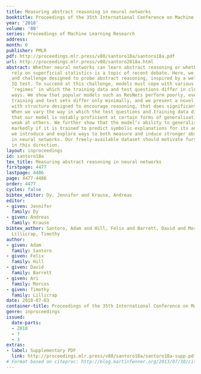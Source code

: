 ```yaml
---
title: Measuring abstract reasoning in neural networks
booktitle: Proceedings of the 35th International Conference on Machine Learning
year: '2018'
volume: '80'
series: Proceedings of Machine Learning Research
address: 
month: 0
publisher: PMLR
pdf: http://proceedings.mlr.press/v80/santoro18a/santoro18a.pdf
url: http://proceedings.mlr.press/v80/santoro2018a.html
abstract: Whether neural networks can learn abstract reasoning or whether they merely
  rely on superficial statistics is a topic of recent debate. Here, we propose a dataset
  and challenge designed to probe abstract reasoning, inspired by a well-known human
  IQ test. To succeed at this challenge, models must cope with various generalisation
  ’regimes’ in which the training data and test questions differ in clearly-defined
  ways. We show that popular models such as ResNets perform poorly, even when the
  training and test sets differ only minimally, and we present a novel architecture,
  with structure designed to encourage reasoning, that does significantly better.
  When we vary the way in which the test questions and training data differ, we find
  that our model is notably proficient at certain forms of generalisation, but notably
  weak at others. We further show that the model’s ability to generalise improves
  markedly if it is trained to predict symbolic explanations for its answers. Altogether,
  we introduce and explore ways to both measure and induce stronger abstract reasoning
  in neural networks. Our freely-available dataset should motivate further progress
  in this direction.
layout: inproceedings
id: santoro18a
tex_title: Measuring abstract reasoning in neural networks
firstpage: 4477
lastpage: 4486
page: 4477-4486
order: 4477
cycles: false
bibtex_editor: Dy, Jennifer and Krause, Andreas
editor:
- given: Jennifer
  family: Dy
- given: Andreas
  family: Krause
bibtex_author: Santoro, Adam and Hill, Felix and Barrett, David and Morcos, Ari and
  Lillicrap, Timothy
author:
- given: Adam
  family: Santoro
- given: Felix
  family: Hill
- given: David
  family: Barrett
- given: Ari
  family: Morcos
- given: Timothy
  family: Lillicrap
date: 2018-07-03
container-title: Proceedings of the 35th International Conference on Machine Learning
genre: inproceedings
issued:
  date-parts:
  - 2018
  - 7
  - 3
extras:
- label: Supplementary PDF
  link: http://proceedings.mlr.press/v80/santoro18a/santoro18a-supp.pdf
# Format based on citeproc: http://blog.martinfenner.org/2013/07/30/citeproc-yaml-for-bibliographies/
---
```

